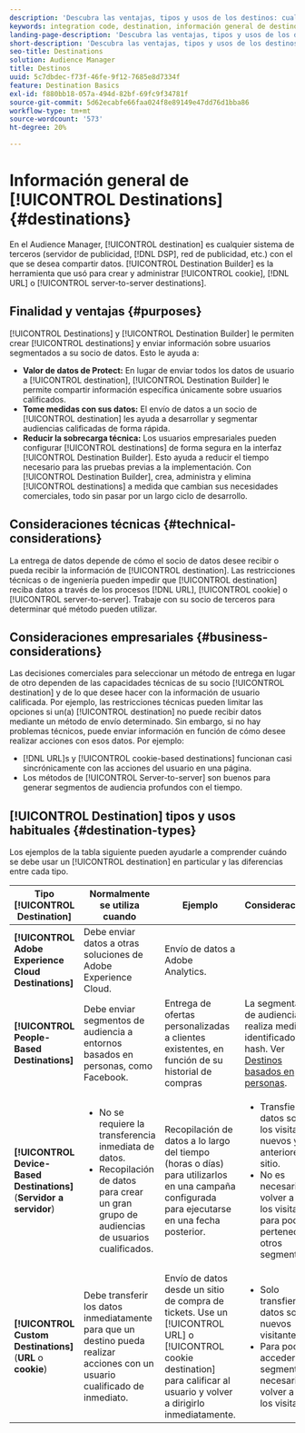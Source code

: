 ```yaml
---
description: 'Descubra las ventajas, tipos y usos de los destinos: cualquier sistema de terceros, como un servidor de publicidad o DSP, en que comparte datos. Utilice Destination Builder para crear y administrar destinos de servidor a servidor, direcciones URL o cookies.'
keywords: integration code, destination, información general de destino, destino, destino, destino, destino, destino, destino, destino, destino, destino, destino
landing-page-description: 'Descubra las ventajas, tipos y usos de los destinos: cualquier sistema de terceros, como un servidor de publicidad o DSP, en que comparte datos. Utilice Destination Builder para crear y administrar destinos de servidor a servidor, direcciones URL o cookies.'
short-description: 'Descubra las ventajas, tipos y usos de los destinos: cualquier sistema de terceros, como un servidor de publicidad o DSP, en que comparte datos. Utilice Destination Builder para crear y administrar destinos de servidor a servidor, direcciones URL o cookies.'
seo-title: Destinations
solution: Audience Manager
title: Destinos
uuid: 5c7dbdec-f73f-46fe-9f12-7685e8d7334f
feature: Destination Basics
exl-id: f880bb18-057a-494d-82bf-69fc9f34781f
source-git-commit: 5d62ecabfe66faa024f8e89149e47dd76d1bba86
workflow-type: tm+mt
source-wordcount: '573'
ht-degree: 20%

---
```


# Información general de [!UICONTROL Destinations] {#destinations}

En el Audience Manager, [!UICONTROL destination] es cualquier sistema de terceros (servidor de publicidad, [!DNL DSP], red de publicidad, etc.) con el que se desea compartir datos. [!UICONTROL Destination Builder] es la herramienta que usó para crear y administrar [!UICONTROL cookie], [!DNL URL] o [!UICONTROL server-to-server destinations].

## Finalidad y ventajas {#purposes}

<!-- c_destinations.xml -->

[!UICONTROL Destinations] y [!UICONTROL Destination Builder] le permiten crear [!UICONTROL destinations] y enviar información sobre usuarios segmentados a su socio de datos. Esto le ayuda a:

* **Valor de datos de Protect:** En lugar de enviar todos los datos de usuario a [!UICONTROL destination], [!UICONTROL Destination Builder] le permite compartir información específica únicamente sobre usuarios calificados.
* **Tome medidas con sus datos:** El envío de datos a un socio de [!UICONTROL destination] les ayuda a desarrollar y segmentar audiencias calificadas de forma rápida.
* **Reducir la sobrecarga técnica:** Los usuarios empresariales pueden configurar [!UICONTROL destinations] de forma segura en la interfaz [!UICONTROL Destination Builder]. Esto ayuda a reducir el tiempo necesario para las pruebas previas a la implementación. Con [!UICONTROL Destination Builder], crea, administra y elimina [!UICONTROL destinations] a medida que cambian sus necesidades comerciales, todo sin pasar por un largo ciclo de desarrollo.

## Consideraciones técnicas {#technical-considerations}

<!-- destination-delivery-methods.xml -->

La entrega de datos depende de cómo el socio de datos desee recibir o pueda recibir la información de [!UICONTROL destination]. Las restricciones técnicas o de ingeniería pueden impedir que [!UICONTROL destination] reciba datos a través de los procesos [!DNL URL], [!UICONTROL cookie] o [!UICONTROL server-to-server]. Trabaje con su socio de terceros para determinar qué método pueden utilizar.

## Consideraciones empresariales {#business-considerations}

Las decisiones comerciales para seleccionar un método de entrega en lugar de otro dependen de las capacidades técnicas de su socio [!UICONTROL destination] y de lo que desee hacer con la información de usuario calificada. Por ejemplo, las restricciones técnicas pueden limitar las opciones si un(a) [!UICONTROL destination] no puede recibir datos mediante un método de envío determinado. Sin embargo, si no hay problemas técnicos, puede enviar información en función de cómo desee realizar acciones con esos datos. Por ejemplo:

* [!DNL URL]s y [!UICONTROL cookie-based destinations] funcionan casi sincrónicamente con las acciones del usuario en una página.
* Los métodos de [!UICONTROL Server-to-server] son buenos para generar segmentos de audiencia profundos con el tiempo.

## [!UICONTROL Destination] tipos y usos habituales {#destination-types}

Los ejemplos de la tabla siguiente pueden ayudarle a comprender cuándo se debe usar un [!UICONTROL destination] en particular y las diferencias entre cada tipo.

| Tipo [!UICONTROL Destination] | Normalmente se utiliza cuando | Ejemplo | Consideraciones |
|--- |--- |--- |--- |
| **[!UICONTROL Adobe Experience Cloud Destinations]** | Debe enviar datos a otras soluciones de Adobe Experience Cloud. | Envío de datos a Adobe Analytics. |  |
| **[!UICONTROL People-Based Destinations]** | Debe enviar segmentos de audiencia a entornos basados en personas, como Facebook. | Entrega de ofertas personalizadas a clientes existentes, en función de su historial de compras | La segmentación de audiencia se realiza mediante identificadores hash. Ver [Destinos basados en personas](people-based-destinations-overview.md). |
| **[!UICONTROL Device-Based Destinations]** (**Servidor a servidor**) | <ul><li>No se requiere la transferencia inmediata de datos.</li><li>Recopilación de datos para crear un gran grupo de audiencias de usuarios cualificados.</li></ul> | Recopilación de datos a lo largo del tiempo (horas o días) para utilizarlos en una campaña configurada para ejecutarse en una fecha posterior. | <ul><li>Transfiere datos sobre los visitantes nuevos y anteriores del sitio. </li><li>No es necesario volver a ver a los visitantes para poder pertenecer a otros segmentos.</li></ul> |
| **[!UICONTROL Custom Destinations]** (**URL** o **cookie**) | Debe transferir los datos inmediatamente para que un destino pueda realizar acciones con un usuario cualificado de inmediato. | Envío de datos desde un sitio de compra de tickets. Use un [!UICONTROL URL] o [!UICONTROL cookie destination] para calificar al usuario y volver a dirigirlo inmediatamente. | <ul><li>Solo transfiere datos sobre nuevos visitantes. </li><li>Para poder acceder al segmento, es necesario volver a ver a los visitantes.</li></ul> |
